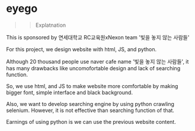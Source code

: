 # eyego

>>Explatnation

This is sponsored by 연세대학교 RC교육원xNexon team '빛을 놓지 않는 사람들'

For this project, we design website with html, JS, and python.

Although 20 thousand people use naver cafe name '빛을 놓지 않는 사람들', it has many drawbacks like uncomofortable design and lack of searching function.

So, we use html, and JS to make website more comfortable by making bigger font, simple interface and black background.

Also, we want to develop searching engine by using python crawling selenium. However, it is not effective than searching function of that.

Earnings of using python is we can use the previous website content.
